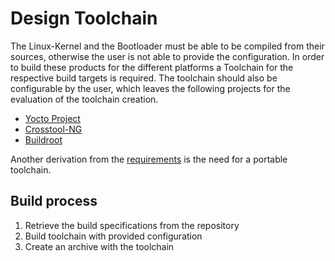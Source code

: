 # Design Toolchain
The Linux-Kernel and the Bootloader must be able to be compiled from their
sources, otherwise the user is not able to provide the configuration. In order
to build these products for the different platforms a Toolchain for the
respective build targets is required. The toolchain should also be configurable
by the user, which leaves the following projects for the evaluation of the
toolchain creation.

* [Yocto Project](https://www.yoctoproject.org/)
* [Crosstool-NG](http://crosstool-ng.org/)
* [Buildroot](http://buildroot.uclibc.org/)

Another derivation from the [requirements](../requirements.md) is the need for a
portable toolchain.

## Build process
1. Retrieve the build specifications from the repository
1. Build toolchain with provided configuration
1. Create an archive with the toolchain

